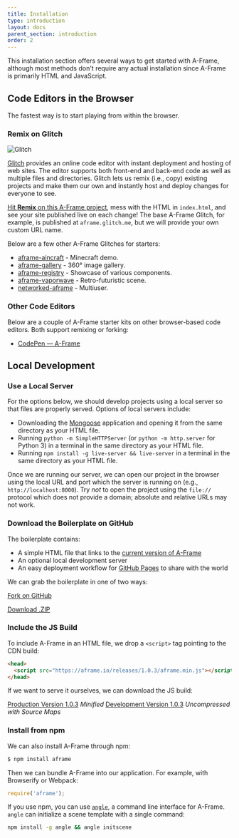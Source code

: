 ```yaml
---
title: Installation
type: introduction
layout: docs
parent_section: introduction
order: 2
---
```


This installation section offers several ways to get started with A-Frame,
although most methods don't require any actual installation since A-Frame
is primarily HTML and JavaScript.

<!--toc-->

## Code Editors in the Browser

The fastest way is to start playing from within the browser.

### Remix on Glitch

![Glitch](https://cloud.githubusercontent.com/assets/674727/24480466/54b17d22-1499-11e7-8a18-d4f76b49ad07.jpg)

[glitch]: https://glitch.com/~aframe

[Glitch][glitch] provides an online code editor with instant deployment and
hosting of web sites. The editor supports both front-end and back-end code as
well as multiple files and directories. Glitch lets us remix (i.e., copy)
existing projects and make them our own and instantly host and deploy changes
for everyone to see.

[Hit **Remix** on this A-Frame project][glitch], mess with the HTML in
`index.html`, and see your site published live on each change! The base A-Frame
Glitch, for example, is published at `aframe.glitch.me`, but we will provide your
own custom URL name.

Below are a few other A-Frame Glitches for starters:

- [aframe-aincraft](https://glitch.com/~aframe-aincraft) - Minecraft demo.
- [aframe-gallery](https://glitch.com/~aframe-gallery) - 360&deg; image gallery.
- [aframe-registry](https://glitch.com/~aframe-registry) - Showcase of various components.
- [aframe-vaporwave](https://glitch.com/~aframe-vaporwave) - Retro-futuristic scene.
- [networked-aframe](https://glitch.com/~networked-aframe) - Multiuser.

### Other Code Editors

Below are a couple of A-Frame starter kits on other browser-based code
editors. Both support remixing or forking:

- [CodePen &mdash; A-Frame](https://codepen.io/mozvr/pen/BjygdO)

## Local Development

### Use a Local Server

For the options below, we should develop projects using a local server so that
files are properly served. Options of local servers include:

- Downloading the [Mongoose](https://www.cesanta.com/products/binary) application
  and opening it from the same directory as your HTML file.
- Running `python -m SimpleHTTPServer` (or `python -m http.server` for Python 3)
  in a terminal in the same directory as your HTML file.
- Running `npm install -g live-server && live-server` in a terminal in the same
  directory as your HTML file.

Once we are running our server, we can open our project in the browser using
the local URL and port which the server is running on (e.g.,
`http://localhost:8000`). Try *not* to open the project using the `file://`
protocol which does not provide a domain; absolute and relative URLs may not
work.

### Download the Boilerplate on GitHub

[ghpages]: https://pages.github.com/

The boilerplate contains:

- A simple HTML file that links to the [current version of A-Frame](#builds-prod)
- An optional local development server
- An easy deployment workflow for [GitHub Pages][ghpages] to share with the world

We can grab the boilerplate in one of two ways:

<a class="btn btn-download" href="https://github.com/aframevr/aframe-boilerplate/">Fork on GitHub</a>

<a class="btn btn-download" href="https://github.com/aframevr/aframe-boilerplate/archive/master.zip" download="aframe-boilerplate.zip">Download .ZIP<span></span></a>

### Include the JS Build

To include A-Frame in an HTML file, we drop a `<script>` tag pointing to the
CDN build:

```html
<head>
  <script src="https://aframe.io/releases/1.0.3/aframe.min.js"></script>
</head>
```

If we want to serve it ourselves, we can download the JS build:

<a id="builds-prod" class="btn btn-download" href="https://aframe.io/releases/1.0.3/aframe.min.js" download>Production Version <span>1.0.3</span></a> <em class="install-note">Minified</em>
<a id="builds-dev" class="btn btn-download" href="https://aframe.io/releases/1.0.3/aframe.js" download>Development Version <span>1.0.3</span></a> <em class="install-note">Uncompressed with Source Maps</em>

### Install from npm

We can also install A-Frame through npm:

```bash
$ npm install aframe
```

Then we can bundle A-Frame into our application. For example, with Browserify
or Webpack:

```js
require('aframe');
```

[angle]: https://www.npmjs.com/package/angle

If you use npm, you can use [`angle`][angle], a command line interface for
A-Frame.  `angle` can initialize a scene template with a single command:

```sh
npm install -g angle && angle initscene
```
